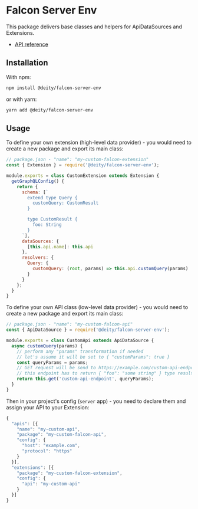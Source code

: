# Falcon Server Env

This package delivers base classes and helpers for ApiDataSources and Extensions.

* [API reference](https://github.com/deity-io/falcon/blob/master/packages/falcon-server-env/docs/README.md)

## Installation

With npm:

```bash
npm install @deity/falcon-server-env
```

or with yarn:

```bash
yarn add @deity/falcon-server-env
```

## Usage

To define your own extension \(high-level data provider\) - you would need to create a new package and export its main class:

```javascript
// package.json - "name": "my-custom-falcon-extension"
const { Extension } = require('@deity/falcon-server-env');

module.exports = class CustomExtension extends Extension {
  getGraphQLConfig() {
    return {
      schema: [`
        extend type Query {
          customQuery: CustomResult
        }

        type CustomResult {
          foo: String
        }
      `],
      dataSources: {
        [this.api.name]: this.api
      },
      resolvers: {
        Query: {
          customQuery: (root, params) => this.api.customQuery(params)
        }
      }
    };
  }
}
```

To define your own API class \(low-level data provider\) - you would need to create a new package and export its main class:

```javascript
// package.json - "name": "my-custom-falcon-api"
const { ApiDataSource } = require('@deity/falcon-server-env');

module.exports = class CustomApi extends ApiDataSource {
  async customQuery(params) {
    // perform any "params" transformation if needed
    // let's assume it will be set to { "customParams": true }
    const queryParams = params;
    // GET request will be send to https://example.com/custom-api-endpoint?customParams=true
    // this endpoint has to return { "foo": "some string" } type result
    return this.get('custom-api-endpoint', queryParams);
  }
}
```

Then in your project's config \(`server` app\) - you need to declare them and assign your API to your Extension:

```javascript
{
  "apis": [{
    "name": "my-custom-api",
    "package": "my-custom-falcon-api",
    "config": {
      "host": "example.com",
      "protocol": "https"
    }
  }],
  "extensions": [{
    "package": "my-custom-falcon-extension",
    "config": {
      "api": "my-custom-api"
    }
  }]
}
```


